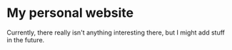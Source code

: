 # My personal website

Currently, there really isn't anything interesting there, but I might add stuff in the future.
